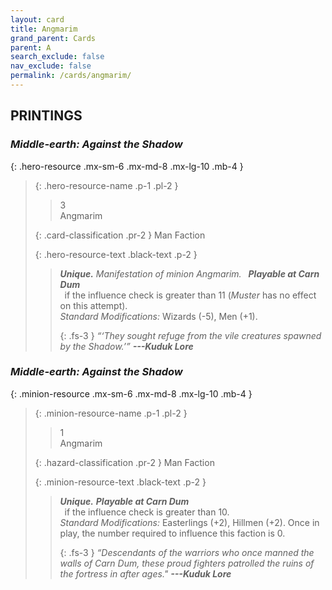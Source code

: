 ```yaml
---
layout: card
title: Angmarim
grand_parent: Cards
parent: A
search_exclude: false
nav_exclude: false
permalink: /cards/angmarim/
---
```


## PRINTINGS


### _Middle-earth: Against the Shadow_

{: .hero-resource .mx-sm-6 .mx-md-8 .mx-lg-10 .mb-4 }
> {: .hero-resource-name .p-1 .pl-2 }
> > <div class="card-mp">3</div>
> > <div class="card-name">Angmarim</div>
>
> {: .card-classification .pr-2 }
> Man Faction
>
> {: .hero-resource-text .black-text .p-2 }
> > _**Unique.**_ _Manifestation of minion Angmarim._ &ensp;***Playable at Carn Dum*** <br>&ensp;if the influence check is greater than 11 (_Muster_ has no effect on this attempt). <br>_Standard Modifications:_ Wizards (-5), Men (+1). 
> > 
> > {: .fs-3 } 
> > _“‘They sought refuge from the vile creatures spawned by the Shadow.’”_ ***---&#65279;Kuduk&nbsp;Lore*** 
> 

### _Middle-earth: Against the Shadow_

{: .minion-resource .mx-sm-6 .mx-md-8 .mx-lg-10 .mb-4 }
> {: .minion-resource-name .p-1 .pl-2 }
> > <div class="hazard-mp">1</div>
> > <div class="card-name">Angmarim</div>
>
> {: .hazard-classification .pr-2 }
> Man Faction
>
> {: .minion-resource-text .black-text .p-2 }
> > _**Unique.**_ ***Playable at Carn Dum*** <br>&ensp;if the influence check is greater than 10. <br>_Standard Modifications:_ Easterlings (+2), Hillmen (+2). Once in play, the number required to influence this faction is 0. 
> > 
> > {: .fs-3 } 
> > _“Descendants of the warriors who once manned the walls of Carn Dum, these proud fighters patrolled the ruins of the fortress in after ages."_ ***---&#65279;Kuduk&nbsp;Lore*** 
> 
